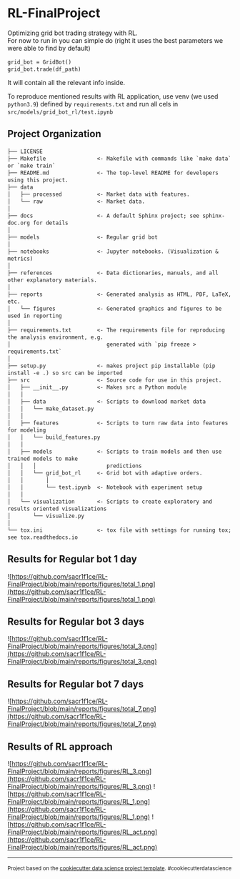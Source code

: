 RL-FinalProject
==============================

Optimizing grid bot trading strategy with RL. <br>
For now to run in you can simple do (right it uses the best parameters we were able to find by default)
```
grid_bot = GridBot()
grid_bot.trade(df_path)
```
It will contain all the relevant info inside.

To reproduce mentioned results with RL application, use venv (we used `python3.9`) defined by `requirements.txt` and run all cels in `src/models/grid_bot_rl/test.ipynb`

Project Organization
------------

    ├── LICENSE
    ├── Makefile                <- Makefile with commands like `make data` or `make train`
    ├── README.md               <- The top-level README for developers using this project.
    ├── data
    │   ├── processed           <- Market data with features.
    │   └── raw                 <- Market data.
    │
    ├── docs                    <- A default Sphinx project; see sphinx-doc.org for details
    │
    ├── models                  <- Regular grid bot
    │
    ├── notebooks               <- Jupyter notebooks. (Visualization & metrics)
    │
    ├── references              <- Data dictionaries, manuals, and all other explanatory materials.
    │
    ├── reports                 <- Generated analysis as HTML, PDF, LaTeX, etc.
    │   └── figures             <- Generated graphics and figures to be used in reporting
    │
    ├── requirements.txt        <- The requirements file for reproducing the analysis environment, e.g.
    │                              generated with `pip freeze > requirements.txt`
    │
    ├── setup.py                <- makes project pip installable (pip install -e .) so src can be imported
    ├── src                     <- Source code for use in this project.
    │   ├── __init__.py         <- Makes src a Python module
    │   │
    │   ├── data                <- Scripts to download market data
    │   │   └── make_dataset.py
    │   │
    │   ├── features            <- Scripts to turn raw data into features for modeling
    │   │   └── build_features.py
    │   │
    │   ├── models              <- Scripts to train models and then use trained models to make
    │   │   │                      predictions
    │   │   └── grid_bot_rl     <- Grid bot with adaptive orders.
    │   │       │
    │   │       └── test.ipynb  <- Notebook with experiment setup
    │   │
    │   └── visualization       <- Scripts to create exploratory and results oriented visualizations
    │       └── visualize.py
    │
    └── tox.ini                 <- tox file with settings for running tox; see tox.readthedocs.io


Results for Regular bot 1 day
------------
![https://github.com/sacr1f1ce/RL-FinalProject/blob/main/reports/figures/total_1.png](https://github.com/sacr1f1ce/RL-FinalProject/blob/main/reports/figures/total_1.png)


Results for Regular bot 3 days
------------
![https://github.com/sacr1f1ce/RL-FinalProject/blob/main/reports/figures/total_3.png](https://github.com/sacr1f1ce/RL-FinalProject/blob/main/reports/figures/total_3.png)



Results for Regular bot 7 days
------------
![https://github.com/sacr1f1ce/RL-FinalProject/blob/main/reports/figures/total_7.png](https://github.com/sacr1f1ce/RL-FinalProject/blob/main/reports/figures/total_7.png)

Results of RL approach
------------
![https://github.com/sacr1f1ce/RL-FinalProject/blob/main/reports/figures/RL_3.png](https://github.com/sacr1f1ce/RL-FinalProject/blob/main/reports/figures/RL_3.png)
![https://github.com/sacr1f1ce/RL-FinalProject/blob/main/reports/figures/RL_1.png](https://github.com/sacr1f1ce/RL-FinalProject/blob/main/reports/figures/RL_1.png)
![https://github.com/sacr1f1ce/RL-FinalProject/blob/main/reports/figures/RL_act.png](https://github.com/sacr1f1ce/RL-FinalProject/blob/main/reports/figures/RL_act.png)

--------

<p><small>Project based on the <a target="_blank" href="https://drivendata.github.io/cookiecutter-data-science/">cookiecutter data science project template</a>. #cookiecutterdatascience</small></p>

